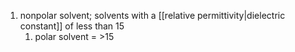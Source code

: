 1. nonpolar solvent; solvents with a [[relative permittivity|dielectric constant]] of less than 15
	1. polar solvent = >15